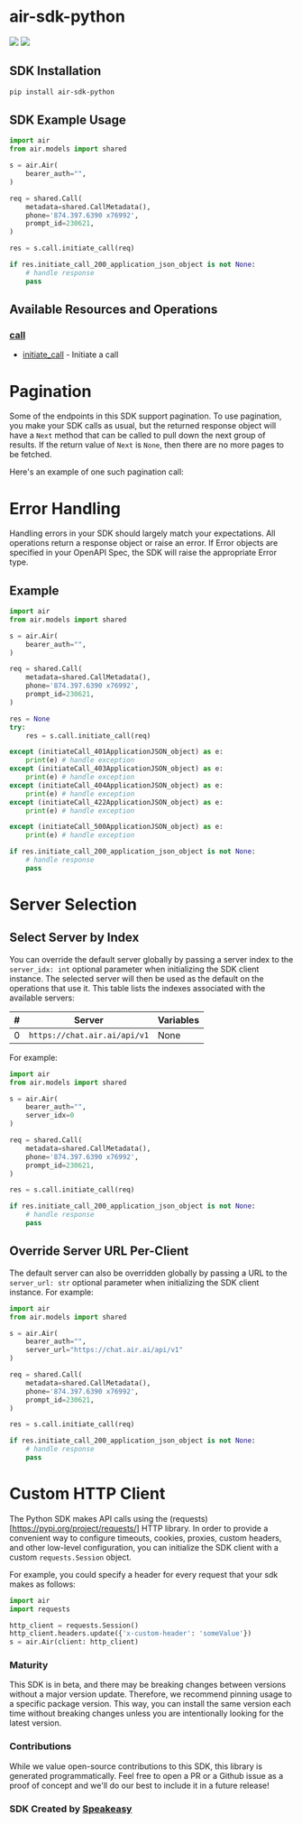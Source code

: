 # air-sdk-python

<div align="left">
    <a href="https://speakeasyapi.dev/"><img src="https://custom-icon-badges.demolab.com/badge/-Built%20By%20Speakeasy-212015?style=for-the-badge&logoColor=FBE331&logo=speakeasy&labelColor=545454" /></a>
    <a href="https://github.com/airventures/sdk-python.git/actions"><img src="https://img.shields.io/github/actions/workflow/status/speakeasy-sdks/bolt-php/speakeasy_sdk_generation.yml?style=for-the-badge" /></a>
    
</div>

<!-- Start SDK Installation -->
## SDK Installation

```bash
pip install air-sdk-python
```
<!-- End SDK Installation -->

## SDK Example Usage
<!-- Start SDK Example Usage -->
```python
import air
from air.models import shared

s = air.Air(
    bearer_auth="",
)

req = shared.Call(
    metadata=shared.CallMetadata(),
    phone='874.397.6390 x76992',
    prompt_id=230621,
)

res = s.call.initiate_call(req)

if res.initiate_call_200_application_json_object is not None:
    # handle response
    pass
```
<!-- End SDK Example Usage -->

<!-- Start SDK Available Operations -->
## Available Resources and Operations


### [call](docs/sdks/call/README.md)

* [initiate_call](docs/sdks/call/README.md#initiate_call) - Initiate a call
<!-- End SDK Available Operations -->



<!-- Start Dev Containers -->

<!-- End Dev Containers -->



<!-- Start Pagination -->
# Pagination

Some of the endpoints in this SDK support pagination. To use pagination, you make your SDK calls as usual, but the
returned response object will have a `Next` method that can be called to pull down the next group of results. If the
return value of `Next` is `None`, then there are no more pages to be fetched.

Here's an example of one such pagination call:
<!-- End Pagination -->



<!-- Start Error Handling -->
# Error Handling

Handling errors in your SDK should largely match your expectations.  All operations return a response object or raise an error.  If Error objects are specified in your OpenAPI Spec, the SDK will raise the appropriate Error type.


## Example

```python
import air
from air.models import shared

s = air.Air(
    bearer_auth="",
)

req = shared.Call(
    metadata=shared.CallMetadata(),
    phone='874.397.6390 x76992',
    prompt_id=230621,
)

res = None
try:
    res = s.call.initiate_call(req)

except (initiateCall_401ApplicationJSON_object) as e:
    print(e) # handle exception
except (initiateCall_403ApplicationJSON_object) as e:
    print(e) # handle exception
except (initiateCall_404ApplicationJSON_object) as e:
    print(e) # handle exception
except (initiateCall_422ApplicationJSON_object) as e:
    print(e) # handle exception

except (initiateCall_500ApplicationJSON_object) as e:
    print(e) # handle exception

if res.initiate_call_200_application_json_object is not None:
    # handle response
    pass
```
<!-- End Error Handling -->



<!-- Start Server Selection -->
# Server Selection

## Select Server by Index

You can override the default server globally by passing a server index to the `server_idx: int` optional parameter when initializing the SDK client instance. The selected server will then be used as the default on the operations that use it. This table lists the indexes associated with the available servers:

| # | Server | Variables |
| - | ------ | --------- |
| 0 | `https://chat.air.ai/api/v1` | None |

For example:


```python
import air
from air.models import shared

s = air.Air(
    bearer_auth="",
    server_idx=0
)

req = shared.Call(
    metadata=shared.CallMetadata(),
    phone='874.397.6390 x76992',
    prompt_id=230621,
)

res = s.call.initiate_call(req)

if res.initiate_call_200_application_json_object is not None:
    # handle response
    pass
```


## Override Server URL Per-Client

The default server can also be overridden globally by passing a URL to the `server_url: str` optional parameter when initializing the SDK client instance. For example:


```python
import air
from air.models import shared

s = air.Air(
    bearer_auth="",
    server_url="https://chat.air.ai/api/v1"
)

req = shared.Call(
    metadata=shared.CallMetadata(),
    phone='874.397.6390 x76992',
    prompt_id=230621,
)

res = s.call.initiate_call(req)

if res.initiate_call_200_application_json_object is not None:
    # handle response
    pass
```
<!-- End Server Selection -->



<!-- Start Custom HTTP Client -->
# Custom HTTP Client

The Python SDK makes API calls using the (requests)[https://pypi.org/project/requests/] HTTP library.  In order to provide a convenient way to configure timeouts, cookies, proxies, custom headers, and other low-level configuration, you can initialize the SDK client with a custom `requests.Session` object.


For example, you could specify a header for every request that your sdk makes as follows:

```python
import air
import requests

http_client = requests.Session()
http_client.headers.update({'x-custom-header': 'someValue'})
s = air.Air(client: http_client)
```


<!-- End Custom HTTP Client -->

<!-- Placeholder for Future Speakeasy SDK Sections -->



### Maturity

This SDK is in beta, and there may be breaking changes between versions without a major version update. Therefore, we recommend pinning usage
to a specific package version. This way, you can install the same version each time without breaking changes unless you are intentionally
looking for the latest version.

### Contributions

While we value open-source contributions to this SDK, this library is generated programmatically.
Feel free to open a PR or a Github issue as a proof of concept and we'll do our best to include it in a future release!

### SDK Created by [Speakeasy](https://docs.speakeasyapi.dev/docs/using-speakeasy/client-sdks)
